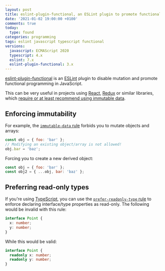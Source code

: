 ```yaml
---
layout: post
title: eslint-plugin-functional, an ESLint plugin to promote functional programming
date: '2021-01-02 19:00:00 +0100'
comments: true
today:
  type: found
categories: programming
tags: eslint javascript typescript functional
versions:
  javascript: ECMAScript 2020
  typescript: 4.x
  eslint: 7.x
  eslint-plugin-functional: 3.x
---
```


[eslint-plugin-functional] is an [ESLint][eslint] plugin to disable mutation and
promote functional programming in JavaScript.

This can be very useful in projects using [React][react], [Redux][redux] or
similar libraries, which [require or at least recommend using immutable
data][immutability].

<!-- more -->

## Enforcing immutability

For example, the [`immutable-data` rule][immutable-data-rule] forbids you to
mutate objects and arrays:

```js
const obj = { foo: 'bar' };
// Modifying an existing object/array is not allowed!
obj.bar = 'baz';
```

Forcing you to create a new derived object:

```js
const obj = { foo: 'bar' };
const obj2 = { ...obj, bar: 'baz' };
```

## Preferring read-only types

If you're using [TypeScript][typescript], you can use the
[`prefer-readonly-type` rule][prefer-readonly-type-rule] to enforce declaring
interface/type properties as read-only. The following would be invalid with this
rule:

```ts
interface Point {
  x: number;
  y: number;
}
```

While this would be valid:

```ts
interface Point {
  readonly x: number;
  readonly y: number;
}
```

[eslint]: https://eslint.org
[eslint-plugin-functional]: https://www.npmjs.com/package/eslint-plugin-functional
[immutable-data-rule]: https://github.com/jonaskello/eslint-plugin-functional/blob/HEAD/docs/rules/immutable-data.md
[immutability]: https://redux.js.org/faq/immutable-data
[prefer-readonly-type-rule]: https://github.com/jonaskello/eslint-plugin-functional/blob/HEAD/docs/rules/prefer-readonly-type.md
[react]: https://reactjs.org
[redux]: https://redux.js.org
[typescript]: https://www.typescriptlang.org
